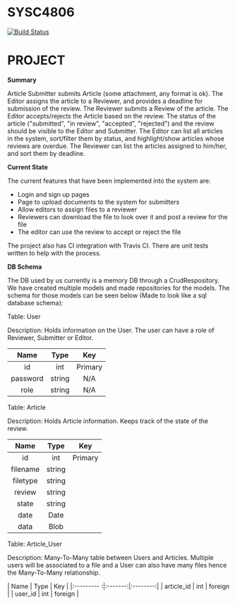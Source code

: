 # SYSC4806
[![Build Status](https://travis-ci.org/DanGravel/SYSC4806.svg?branch=master)](https://travis-ci.org/DanGravel/SYSC4806)
# PROJECT
**Summary**

Article Submitter submits Article (some attachment, any format is ok). The Editor assigns the article to a Reviewer, and provides a deadline for submission of the review. The Reviewer submits a Review of the article. The Editor accepts/rejects the Article based on the review. The status of the article ("submitted", "in review", "accepted", "rejected") and the review should be visible to the Editor and Submitter. The Editor can list all articles in the system, sort/filter them by status, and highlight/show articles whose reviews are overdue. The Reviewer can list the articles assigned to him/her, and sort them by deadline.

**Current State**

The current features that have been implemented into the system are:
- Login and sign up pages
- Page to upload documents to the system for submitters
- Allow editors to assign files to a reviewer
- Reviewers can download the file to look over it and post a review for the file
- The editor can use the review to accept or reject the file

The project also has CI integration with Travis CI. There are unit tests written to help with the process. 

**DB Schema**

The DB used by us currently is a memory DB through a CrudRespository. We have created multiple models and made repositories for the models. 
The schema for those models can be seen below (Made to look like a sql database schema):

Table: User

Description: Holds information on the User. The user can have a role of Reviewer, Submitter or Editor.

| Name      | Type    | Key      |
|:---------:|:-------:|:--------:|
| id        | int     | Primary  |
| password  | string  | N/A      |
| role      | string  | N/A      |
 
Table: Article

Description: Holds Article information. Keeps track of the state of the review.

| Name      | Type    | Key      |
|:---------:|:-------:|:--------:|
| id        | int     | Primary  |
| filename  | string  |          |
| filetype  | string  |          |
| review    | string  |          |
| state     | string  |          |   
| date      | Date    |          |   
| data      | Blob    |          |

Table: Article_User

Description: Many-To-Many table between Users and Articles. Multiple users will be associated to a file and a User can also have many files hence the Many-To-Many relationship.

| Name        | Type    | Key      |
|:---------  :|:-------:|:--------:|
| article_id  | int     | foreign  |
| user_id     | int     | foreign  |